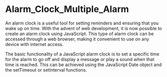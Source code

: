 # Alarm_Clock_Multiple_Alarm

An alarm clock is a useful tool for setting reminders and ensuring that you wake up on time. With the advent of web development, it is now possible to create an alarm clock using JavaScript. This type of alarm clock can be accessed through a web browser, making it convenient to use on any device with internet access.

The basic functionality of a JavaScript alarm clock is to set a specific time for the alarm to go off and display a message or play a sound when that time is reached. This can be achieved using the JavaScript Date object and the setTimeout or setInterval functions.
